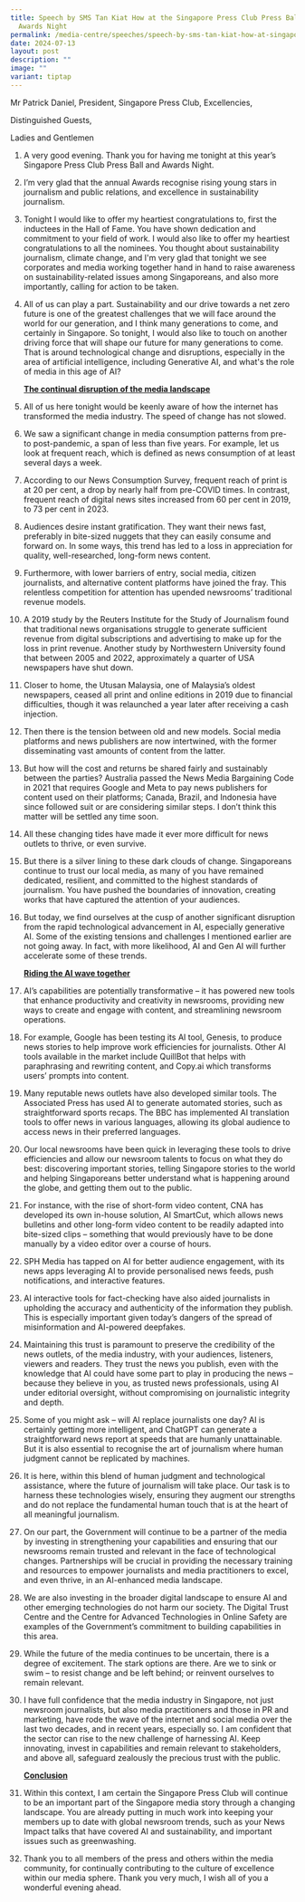 ```yaml
---
title: Speech by SMS Tan Kiat How at the Singapore Press Club Press Ball and
  Awards Night
permalink: /media-centre/speeches/speech-by-sms-tan-kiat-how-at-singapore-press-club-press-ball-awards-night/
date: 2024-07-13
layout: post
description: ""
image: ""
variant: tiptap
---
```

<p>Mr Patrick Daniel, President, Singapore Press Club, Excellencies,</p>
<p>Distinguished Guests,</p>
<p>Ladies and Gentlemen</p>
<ol data-tight="true" class="tight">
<li>
<p>A very good evening. Thank you for having me tonight at this year’s Singapore
Press Club Press Ball and Awards Night.</p>
<p></p>
</li>
<li>
<p>I’m very glad that the annual Awards recognise rising young stars in journalism
and public relations, and excellence in sustainability journalism.</p>
<p></p>
</li>
<li>
<p>Tonight I would like to offer my heartiest congratulations to, first the
inductees in the Hall of Fame. You have shown dedication and commitment
to your field of work. I would also like to offer my heartiest congratulations
to all the nominees. You thought about sustainability journalism, climate
change, and I'm very glad that tonight we see corporates and media working
together hand in hand to raise awareness on sustainability-related issues
among Singaporeans, and also more importantly, calling for action to be
taken.</p>
<p></p>
</li>
<li>
<p>All of us can play a part. Sustainability and our drive towards a net
zero future is one of the greatest challenges that we will face around
the world for our generation, and I think many generations to come, and
certainly in Singapore. So tonight, I would also like to touch on another
driving force that will shape our future for many generations to come.
That is around technological change and disruptions, especially in the
area of artificial intelligence, including Generative AI, and what's the
role of media in this age of AI?</p>
<p></p>
<p><strong><u>The continual disruption of the media landscape</u></strong>
</p>
<p></p>
</li>
<li>
<p>All of us here tonight would be keenly aware of how the internet has transformed
the media industry. The speed of change has not slowed.</p>
<p></p>
</li>
<li>
<p>We saw a significant change in media consumption patterns from pre- to
post-pandemic, a span of less than five years. For example, let us look
at frequent reach, which is defined as news consumption of at least several
days a week.</p>
<p></p>
</li>
<li>
<p>According to our News Consumption Survey, frequent reach of print is at
20 per cent, a drop by nearly half from pre-COVID times. In contrast, frequent
reach of digital news sites increased from 60 per cent in 2019, to 73 per
cent in 2023.</p>
<p></p>
</li>
<li>
<p>Audiences desire instant gratification. They want their news fast, preferably
in bite-sized nuggets that they can easily consume and forward on. In some
ways, this trend has led to a loss in appreciation for quality, well-researched,
long-form news content.</p>
<p></p>
</li>
<li>
<p>Furthermore, with lower barriers of entry, social media, citizen journalists,
and alternative content platforms have joined the fray. This relentless
competition for attention has upended newsrooms’ traditional revenue models.</p>
<p></p>
</li>
<li>
<p>A 2019 study by the Reuters Institute for the Study of Journalism found
that traditional news organisations struggle to generate sufficient revenue
from digital subscriptions and advertising to make up for the loss in print
revenue. Another study by Northwestern University found that between 2005
and 2022, approximately a quarter of USA newspapers have shut down.</p>
<p></p>
</li>
<li>
<p>Closer to home, the Utusan Malaysia, one of Malaysia’s oldest newspapers,
ceased all print and online editions in 2019 due to financial difficulties,
though it was relaunched a year later after receiving a cash injection.</p>
<p></p>
</li>
<li>
<p>Then there is the tension between old and new models. Social media platforms
and news publishers are now intertwined, with the former disseminating
vast amounts of content from the latter.</p>
<p></p>
</li>
<li>
<p>But how will the cost and returns be shared fairly and sustainably between
the parties? Australia passed the News Media Bargaining Code in 2021 that
requires Google and Meta to pay news publishers for content used on their
platforms; Canada, Brazil, and Indonesia have since followed suit or are
considering similar steps. I don’t think this matter will be settled any
time soon.</p>
<p></p>
</li>
<li>
<p>All these changing tides have made it ever more difficult for news outlets
to thrive, or even survive.</p>
<p></p>
</li>
<li>
<p>But there is a silver lining to these dark clouds of change. Singaporeans
continue to trust our local media, as many of you have remained dedicated,
resilient, and committed to the highest standards of journalism. You have
pushed the boundaries of innovation, creating works that have captured
the attention of your audiences.</p>
<p></p>
</li>
<li>
<p>But today, we find ourselves at the cusp of another significant disruption
from the rapid technological advancement in AI, especially generative AI.
Some of the existing tensions and challenges I mentioned earlier are not
going away. In fact, with more likelihood, AI and Gen AI will further accelerate
some of these trends.</p>
<p></p>
<p><strong><u>Riding the AI wave together</u></strong>
</p>
<p></p>
</li>
<li>
<p>AI’s capabilities are potentially transformative – it has powered new
tools that enhance productivity and creativity in newsrooms, providing
new ways to create and engage with content, and streamlining newsroom operations.</p>
<p></p>
</li>
<li>
<p>For example, Google has been testing its AI tool, Genesis, to produce
news stories to help improve work efficiencies for journalists. Other AI
tools available in the market include QuillBot that helps with paraphrasing
and rewriting content, and Copy.ai which transforms users’ prompts into
content.</p>
<p></p>
</li>
<li>
<p>Many reputable news outlets have also developed similar tools. The Associated
Press has used AI to generate automated stories, such as straightforward
sports recaps. The BBC has implemented AI translation tools to offer news
in various languages, allowing its global audience to access news in their
preferred languages.</p>
<p></p>
</li>
<li>
<p>Our local newsrooms have been quick in leveraging these tools to drive
efficiencies and allow our newsroom talents to focus on what they do best:
discovering important stories, telling Singapore stories to the world and
helping Singaporeans better understand what is happening around the globe,
and getting them out to the public.</p>
<p></p>
</li>
<li>
<p>For instance, with the rise of short-form video content, CNA has developed
its own in-house solution, AI SmartCut, which allows news bulletins and
other long-form video content to be readily adapted into bite-sized clips
– something that would previously have to be done manually by a video editor
over a course of hours.</p>
<p></p>
</li>
<li>
<p>SPH Media has tapped on AI for better audience engagement, with its news
apps leveraging AI to provide personalised news feeds, push notifications,
and interactive features.</p>
<p></p>
</li>
<li>
<p>AI interactive tools for fact-checking have also aided journalists in
upholding the accuracy and authenticity of the information they publish.
This is especially important given today’s dangers of the spread of misinformation
and AI-powered deepfakes.</p>
<p></p>
</li>
<li>
<p>Maintaining this trust is paramount to preserve the credibility of the
news outlets, of the media industry, with your audiences, listeners, viewers
and readers. They trust the news you publish, even with the knowledge that
AI could have some part to play in producing the news – because they believe
in you, as trusted news professionals, using AI under editorial oversight,
without compromising on journalistic integrity and depth.</p>
<p></p>
</li>
<li>
<p>Some of you might ask – will AI replace journalists one day? AI is certainly
getting more intelligent, and ChatGPT can generate a straightforward news
report at speeds that are humanly unattainable. But it is also essential
to recognise the art of journalism where human judgment cannot be replicated
by machines.</p>
<p></p>
</li>
<li>
<p>It is here, within this blend of human judgment and technological assistance,
where the future of journalism will take place. Our task is to harness
these technologies wisely, ensuring they augment our strengths and do not
replace the fundamental human touch that is at the heart of all meaningful
journalism.</p>
<p></p>
</li>
<li>
<p>On our part, the Government will continue to be a partner of the media
by investing in strengthening your capabilities and ensuring that our newsrooms
remain trusted and relevant in the face of technological changes. Partnerships
will be crucial in providing the necessary training and resources to empower
journalists and media practitioners to excel, and even thrive, in an AI-enhanced
media landscape.</p>
<p></p>
</li>
<li>
<p>We are also investing in the broader digital landscape to ensure AI and
other emerging technologies do not harm our society. The Digital Trust
Centre and the Centre for Advanced Technologies in Online Safety are examples
of the Government’s commitment to building capabilities in this area.</p>
<p></p>
</li>
<li>
<p>While the future of the media continues to be uncertain, there is a degree
of excitement. The stark options are there. Are we to sink or swim – to
resist change and be left behind; or reinvent ourselves to remain relevant.</p>
<p></p>
</li>
<li>
<p>I have full confidence that the media industry in Singapore, not just
newsroom journalists, but also media practitioners and those in PR and
marketing, have rode the wave of the internet and social media over the
last two decades, and in recent years, especially so. I am confident that
the sector can rise to the new challenge of harnessing AI. Keep innovating,
invest in capabilities and remain relevant to stakeholders, and above all,
safeguard zealously the precious trust with the public.</p>
<p></p>
<p><strong><u>Conclusion</u></strong>
</p>
<p></p>
</li>
<li>
<p>Within this context, I am certain the Singapore Press Club will continue
to be an important part of the Singapore media story through a changing
landscape. You are already putting in much work into keeping your members
up to date with global newsroom trends, such as your News Impact talks
that have covered AI and sustainability, and important issues such as greenwashing.</p>
<p></p>
</li>
<li>
<p>Thank you to all members of the press and others within the media community,
for continually contributing to the culture of excellence within our media
sphere. Thank you very much, I wish all of you a wonderful evening ahead.</p>
</li>
</ol>
<p></p>